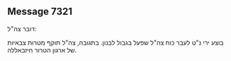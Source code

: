 ## Message 7321

דובר צה"ל:

בוצע ירי נ"ט לעבר כוח צה"ל שפעל בגבול לבנון. בתגובה, צה"ל תוקף מטרות צבאיות של ארגון הטרור חיזבאללה.

